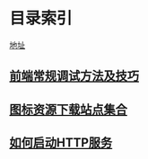 # 目录索引

[地址](https://github.com/netsoldier/book)

## [前端常规调试方法及技巧](/content/fe-debug/summary.md)

## [图标资源下载站点集合](/content/icon-font/index.md)

## [如何启动HTTP服务](/content/http-server/index.md)